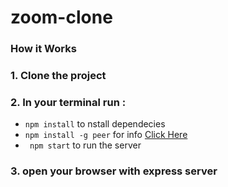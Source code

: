 # zoom-clone

### How it Works
  ### 1. Clone the project 
  ### 2. In your terminal run : 
  - ```npm install```  to nstall dependecies
  - ```npm install -g peer``` for info [Click Here](https://www.npmjs.com/package/peer)
  - ``` npm start``` to run the server
  ### 3. open your browser with express server 